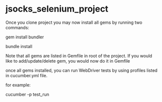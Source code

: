 # jsocks_selenium_project

Once you clone project you may now install all gems by running two commands:

gem install bundler


bundle install

Note that all gems are listed in Gemfile in root of the project. If you would like to add/update/delete gem, you would now do it in Gemfile

once all gems installed, you can run WebDriver tests by using profiles listed in cucumber.yml file.

for example:

cucumber -p test_run